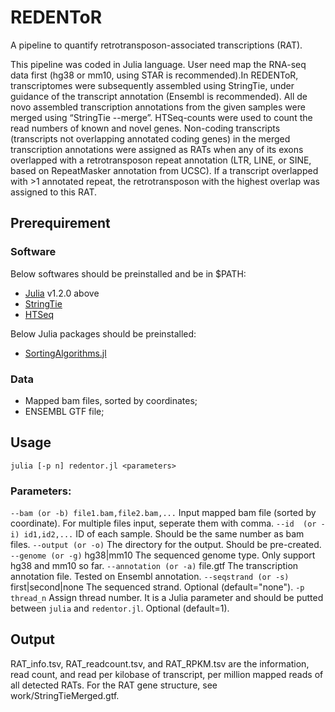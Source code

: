 # REDENToR
A pipeline to quantify retrotransposon-associated transcriptions (RAT).

This pipeline was coded in Julia language. User need map the RNA-seq data first (hg38 or mm10, using STAR is recommended).In REDENToR, transcriptomes were subsequently assembled using StringTie, under guidance of the transcript annotation (Ensembl is recommended). All de novo assembled transcription annotations from the given samples were merged using “StringTie --merge”. HTSeq-counts were used to count the read numbers of known and novel genes. Non-coding transcripts (transcripts not overlapping annotated coding genes) in the merged transcription annotations were assigned as RATs when any of its exons overlapped with a retrotransposon repeat annotation (LTR, LINE, or SINE, based on RepeatMasker annotation from UCSC). If a transcript overlapped with >1 annotated repeat, the retrotransposon with the highest overlap was assigned to this RAT.

## Prerequirement
### Software
Below softwares should be preinstalled and be in $PATH:
- [Julia](https://julialang.org/) v1.2.0 above
- [StringTie](https://ccb.jhu.edu/software/stringtie/)
- [HTSeq](https://htseq.readthedocs.io/en/release_0.11.1/)

Below Julia packages should be preinstalled:
- [SortingAlgorithms.jl](https://github.com/JuliaCollections/SortingAlgorithms.jl)

### Data
- Mapped bam files, sorted by coordinates;
- ENSEMBL GTF file;

## Usage
`julia [-p n] redentor.jl <parameters>`

### Parameters:
`--bam (or -b) file1.bam,file2.bam,...` Input mapped bam file (sorted by coordinate). For multiple files input, seperate them with comma. 
`--id  (or -i) id1,id2,...` ID of each sample. Should be the same number as bam files. 
`--output (or -o)` The directory for the output. Should be pre-created. 
`--genome (or -g)` hg38|mm10 The sequenced genome type. Only support hg38 and mm10 so far. 
`--annotation (or -a)` file.gtf The transcription annotation file. Tested on Ensembl annotation. 
`--seqstrand (or -s)` first|second|none  The sequenced strand. Optional (default="none"). 
`-p thread_n` Assign thread number. It is a Julia parameter and should be putted between `julia` and `redentor.jl`. Optional (default=1). 

## Output
RAT_info.tsv, RAT_readcount.tsv, and RAT_RPKM.tsv are the information, read count, and read per kilobase of transcript, per million mapped reads of all detected RATs. For the RAT gene structure, see work/StringTieMerged.gtf.